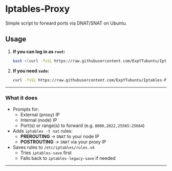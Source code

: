 # Iptables‑Proxy

Simple script to forward ports via DNAT/SNAT on Ubuntu.

## Usage

1. **If you can log in as `root`:**

   ```bash
   bash <(curl -fsSL https://raw.githubusercontent.com/ExpYTubuntu/Iptables-Proxy/main/proxy.sh)
   ```

2. **If you need `sudo`:**

   ```bash
   curl -fsSL https://raw.githubusercontent.com/ExpYTubuntu/Iptables-Proxy/main/proxy.sh | sudo bash
   ```

---

### What it does

- Prompts for:
  - External (proxy) IP
  - Internal (node) IP
  - Port(s) or range(s) to forward (e.g. `8080,2022,25565:25664`)
- Adds `iptables -t nat` rules:
  - **PREROUTING** → `DNAT` to your node IP
  - **POSTROUTING** → `SNAT` via your proxy IP
- Saves rules to `/etc/iptables/rules.v4`
  - Tries `iptables-save` first
  - Falls back to `iptables-legacy-save` if needed

---